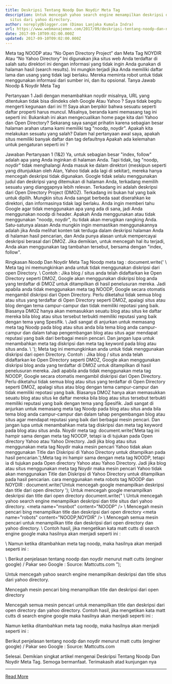 ```yaml
---
title: Deskripsi Tentang Noodp Dan Noydir Meta Tag
description: Untuk mencegah yahoo search engine menampilkan deskripsi dan title
  situs dari yahoo directory.
author: noreply@blogger.com (Dimas Lanjaka Kumala Indra)
url: https://www.webmanajemen.com/2017/09/deskripsi-tentang-noodp-dan-noydir-meta.html
date: 2017-09-10T09:02:00.000Z
updated: 2017-09-10T09:02:00.000Z
---
```


Meta tag NOODP atau “No Open Directory Project” dan Meta Tag NOYDIR Atau “No Yahoo Directory”  Ini digunakan jika situs web Anda terdaftar di salah satu direktori ini dengan informasi yang tidak ingin Anda gunakan di halaman hasil (search results). Ini mungkin terjadi jika Anda memiliki daftar lama dan usang yang tidak lagi berlaku. Mereka meminta robot untuk tidak menggunakan informasi dari sumber ini, dan itu opsional.
Tanya Jawab Noodp & Noydir Meta Tag

Pertanyaan 1
Jadi dengan menambahkan noydir misalnya, URL yang ditentukan tidak bisa diindeks oleh Google Atau Yahoo ?
Saya tidak begitu mengerti kegunaan dari ini !!! Saya akan berpikir bahwa sesuatu seperti daftar properti harus muncul.
Misalnya, beranda kami memasang tag ini seperti ini: <meta name="robots" content="noodp, noydir" />
Bukankah ini akan mengecualikan home page kita dari Yahoo dan Open Directory? Sekarang saya sangat prihatin karena sebagian besar halaman arahan utama kami memiliki tag "noodp, noydir".
Apakah kita melakukan sesuatu yang salah?
Dalam hal pertanyaan awal saya, apakah situs memiliki banyak daftar dan tag defaultnya <meta name="robots" content="index, follow" />
Apakah ada kelemahan untuk pengaturan seperti ini ?

Jawaban Pertanyaan 1
(1&2) Ya, untuk sebagian besar "index, follow" adalah apa yang Anda inginkan di halaman Anda.
Tapi tidak, tag "noodp, noydir" tidak menghalangi Anda masuk ke dalam direktori (meskipun seperti yang ditunjukkan oleh Alan, Yahoo tidak ada lagi di sekitar), mereka hanya mencegah deskripsi tidak digunakan.
Google tidak selalu menggunakan judul dan deskripsi yang ditemukan di halaman Anda, terkadang memilih sesuatu yang dianggapnya lebih relevan. Terkadang ini adalah deskripsi dari Open Directory Project (DMOZ). Terkadang ini bukan hal yang baik untuk dipilih.
Mungkin situs Anda sangat berbeda saat diserahkan ke direktori, dan informasinya tidak lagi berlaku. Anda ingin memberi tahu Google agar tidak menggunakan apa yang ada di sana, jadi Anda menggunakan noodp di header. 
Apakah Anda menggunakan atau tidak menggunakan "noodp, noydir", itu tidak akan merugikan rangking Anda. 
Satu-satunya alasan Anda mungkin ingin memastikan menggunakannya adalah jika Anda melihat konten tak terduga dalam deskripsi halaman Anda di halaman hasil pencarian, dan Anda punya alasan untuk mempercayai deskripsi berasal dari DMOZ. Jika demikian, untuk mencegah hal itu terjadi, Anda akan menggunakan tag tambahan tersebut, bersama dengan "index, follow".


Ringkasan Noodp Dan Noydir Meta Tag
Noodp meta tag :
document.write('
\ Meta tag ini memungkinkan anda untuk tidak menggunakan diskripsi dari open Directory.
\ Contoh : Jika blog / situs anda telah didaftarkan ke Open Directory seperti DMOZ, Google akan menggunakan diskripsi blog anda yang terdaftar di DMOZ untuk ditampilkan di hasil penelusuran mereka. Jadi apabila anda tidak menggunakan meta tag NOODP, Google secara otomatis mengambil diskripsi dari Open Directory. Perlu diketahui tidak semua blog atau situs yang terdaftar di Open Directory seperti DMOZ, apalagi situs atau blog dengan tema campur-campur dan tidak memiliki repotasi yang baik. Biasanya DMOZ hanya akan memasukkan seuatu blog atau situs ke daftar mereka bila blog atau situs tersebut terbukti memiliki reputasi yang baik dengan tema yang Spesifik.
\ Jadi sangat di anjurkan untuk memasang meta tag Noodp pada blog atau situs anda bila tema blog anda campur-campur dan dalam tahap pengembangan blog atau situs agar mendapat reputasi yang baik dari berbagai mesin pencari. Dan jangan lupa untuk menambahkan meta tag diskripsi dan meta tag keyword pada blog atau situs anda.
\ '); Meta tag ini memungkinkan anda untuk tidak menggunakan diskripsi dari open Directory. Contoh : Jika blog / situs anda telah didaftarkan ke Open Directory seperti DMOZ, Google akan menggunakan diskripsi blog anda yang terdaftar di DMOZ untuk ditampilkan di hasil penelusuran mereka. Jadi apabila anda tidak menggunakan meta tag NOODP, Google secara otomatis mengambil diskripsi dari Open Directory. Perlu diketahui tidak semua blog atau situs yang terdaftar di Open Directory seperti DMOZ, apalagi situs atau blog dengan tema campur-campur dan tidak memiliki repotasi yang baik. Biasanya DMOZ hanya akan memasukkan seuatu blog atau situs ke daftar mereka bila blog atau situs tersebut terbukti memiliki reputasi yang baik dengan tema yang Spesifik. Jadi sangat di anjurkan untuk memasang meta tag Noodp pada blog atau situs anda bila tema blog anda campur-campur dan dalam tahap pengembangan blog atau situs agar mendapat reputasi yang baik dari berbagai mesin pencari. Dan jangan lupa untuk menambahkan meta tag diskripsi dan meta tag keyword pada blog atau situs anda.
Noydir meta tag: 
document.write('Meta tag ini hampir sama dengan meta tag NOODP, tetapi ia di tujukan pada Open directory Yahoo atau Yahoo Directory. Jadi jika blog atau situs menggunakan meta tag Noydir maka mesin pencari Yahoo tidak akan menggunakan Title dan Diskripsi di Yahoo Directory untuk ditampilkan pada hasil pencarian.');Meta tag ini hampir sama dengan meta tag NOODP, tetapi ia di tujukan pada Open directory Yahoo atau Yahoo Directory. Jadi jika blog atau situs menggunakan meta tag Noydir maka mesin pencari Yahoo tidak akan menggunakan Title dan Diskripsi di Yahoo Directory untuk ditampilkan pada hasil pencarian.
cara menggunakan meta robots tag NOODP dan NOYDIR :
<meta name="googlebot" content="NOODP" />
document.write('Untuk mencegah google menampilkan deskripsi dan title dari open directory '); Untuk mencegah google menampilkan deskripsi dan title dari open directory 
<meta name="slurp" content="NOYDIR" />
document.write("
\  Untuk mencegah yahoo search engine menampilkan deskripsi dan title situs dari yahoo directory.
<meta name=\"msnbot\" content=\"NOODP\" \/>
\ Mencegah mesin pencari bing menampilkan title dan deskripsi dari open directory
<meta name=\"robots\" content=\"NOODP,NOYDIR\" \/>
\ Mencegah semua mesin pencari untuk menampilkan title dan deskripsi dari open directory dan yahoo directory.
\ Contoh hasil, jika mengetikan kata matt cutts di search engine google maka hasilnya akan menjadi seperti ini : 
 
\ Namun ketika ditambahkan meta tag noodp, maka hasilnya akan menjadi seperti ini : 
 
\ Berikut penjelasan tentang noodp dan noydir menurut matt cutts (enginer google) \/ Pakar seo Google : 
 Source: Mattcutts.com ");

 Untuk mencegah yahoo search engine menampilkan deskripsi dan title situs dari yahoo directory.


 Mencegah mesin pencari bing menampilkan title dan deskripsi dari open directory

 Mencegah semua mesin pencari untuk menampilkan title dan deskripsi dari open directory dan yahoo directory.
 Contoh hasil, jika mengetikan kata matt cutts di search engine google maka hasilnya akan menjadi seperti ini : 
 
 Namun ketika ditambahkan meta tag noodp, maka hasilnya akan menjadi seperti ini : 
 
 Berikut penjelasan tentang noodp dan noydir menurut matt cutts (enginer google) / Pakar seo Google : 
 Source: Mattcutts.com 

Selesai. Demikian singkat artikel mengenai Deskripsi Tentang Noodp Dan Noydir Meta Tag. Semoga bermanfaat. Terimakasih atad kunjungan nya<hr/> <a href="https://www.webmanajemen.com/2017/09/deskripsi-tentang-noodp-dan-noydir-meta.html" rel="follow" class="button" id="read-more">Read More</a>
